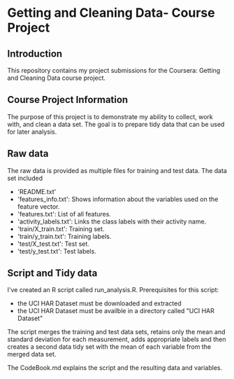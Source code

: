 # Getting and Cleaning Data- Course Project

## Introduction
This repository contains my project submissions for the Coursera: Getting and Cleaning Data course project.

## Course Project Information
The purpose of this project is to demonstrate my ability to collect, work with, and clean a data set. The goal is to prepare tidy data that can be used for later analysis. 

## Raw data
The raw data is provided as multiple files for training and test data. The data set included
- 'README.txt'
- 'features_info.txt': Shows information about the variables used on the feature vector.
- 'features.txt': List of all features.
- 'activity_labels.txt': Links the class labels with their activity name.
- 'train/X_train.txt': Training set.
- 'train/y_train.txt': Training labels.
- 'test/X_test.txt': Test set.
- 'test/y_test.txt': Test labels.

## Script and Tidy data
I've created an R script called run_analysis.R. Prerequisites for this script:
* the UCI HAR Dataset must be downloaded and extracted
* the UCI HAR Dataset must be availble in a directory called "UCI HAR Dataset"

The script merges the training and test data sets, retains only the mean and standard deviation for each measurement, adds appropriate labels and then creates a second data tidy set with the mean of each variable from the merged data set.

The CodeBook.md explains the script and the resulting data and variables. 
